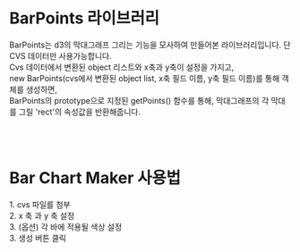 <h1>BarPoints 라이브러리</h1>
<p>
BarPoints는 d3의 막대그래프 그리는 기능을 모사하여 만들어본 라이브러리입니다. 단 CVS 데이터만 사용가능합니다.<br/>
Cvs 데이터에서 변환된 object 리스트와 x축과 y축이 설정을 가지고,<br/>
new BarPoints(cvs에서 변환된 object list, x축 필드 이름, y축 필드 이름)를 통해 객체를 생성하면, <br/>
BarPoints의 prototype으로 지정된 getPoints() 함수를 통해, 막대그래프의 각 막대를 그릴 'rect'의 속성값을 반환해줍니다.<br/>
</p>
<br/>
<br/>
<h1><b>Bar Chart Maker</b> 사용법</h1>
<p>
1. cvs 파일를 첨부<br/>
2. x 축 과 y 축 설정<br/>
3. (옵션) 각 바에 적용될 색상 설정 <br/>
3. 생성 버튼 클릭
</p>
  
 
